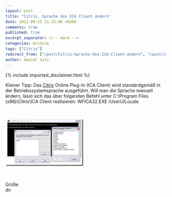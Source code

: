 ```yaml
---
layout: post
title: "Citrix, Sprache des ICA Client ändern"
date: 2011-09-25 21:23:00 +0200
comments: true
published: true
excerpt_separator: <!-- more -->
categories: Archive
tags: ["Citrix"]
redirect_from: ["/post/Citrix-Sprache-des-ICA-Client-andern", "/post/citrix-sprache-des-ica-client-andern"]
author: daniel nitz
---
```

<!-- more -->
{% include imported_disclaimer.html %}
<p>Kleiner Tipp: Das <a href="http://www.citrix.com">Citrix</a> Online Plug-In (ICA Client) wird standardgemäß in der Betriebssystemsprache ausgeführt. Will man die Sprache manuell ändern, lässt sich das über folgenden Befehl unter C:\Program Files (x86)\Citrix\ICA Client realisieren: WFICA32.EXE /UserUILocale</p>  <p>&#160;</p>  <p><a href="/assets/clip_image001_2.png"><img style="background-image: none; border-bottom: 0px; border-left: 0px; padding-left: 0px; padding-right: 0px; display: inline; border-top: 0px; border-right: 0px; padding-top: 0px" title="clip_image001" border="0" alt="clip_image001" src="/assets/clip_image001_thumb_2.png" width="244" height="148" /></a></p>  <p>&#160;</p>  <p>Grüße   <br />dn</p>

